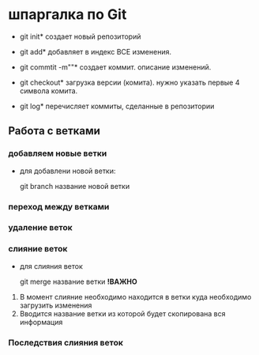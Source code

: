 # шпаргалка по Git

* git init*
создает новый репозиторий

* git add*
добавляет в индекс ВСЕ изменения.

* git commtit -m""*
создает коммит. описание изменений.

* git checkout*
загрузка версии (комита). нужно указать первые 4 символа комита.

* git log*
перечисляет коммиты, сделанные в репозитории

## Работа с ветками

### добавляем новые ветки
* для добавлени новой ветки:

    git branch название новой ветки

### переход между ветками

### удаление веток

### слияние веток
* для слияния веток

    git merge название ветки
**!ВАЖНО** 
1. В момент слияние необходимо находится в ветки куда необходимо загрузить изменения
2. Вводится название ветки из которой будет скопирована вся информация

### Последствия слияния веток